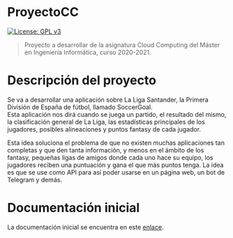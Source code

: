 # ProyectoCC
[![License: GPL v3](https://img.shields.io/badge/License-GPLv3-blue.svg)](https://www.gnu.org/licenses/gpl-3.0)
>Proyecto a desarrollar de la asignatura Cloud Computing del Máster en Ingeniería Informática, curso 2020-2021.

# Descripción del proyecto
Se va a desarrollar una aplicación sobre La Liga Santander, la Primera División de España de fútbol, llamado SoccerGoal.\
Esta aplicación nos dirá cuando se juega un partido, el resultado del mismo, la clasificación general de La Liga, las estadísticas principales de los jugadores, posibles alineaciones y puntos fantasy de cada jugador.

Esta idea soluciona el problema de que no existen muchas aplicaciones tan completas y que den tanta información, y menos en el ámbito de los fantasy, pequeñas ligas de amigos donde cada uno hace su equipo, los jugadores reciben una puntuación y gana el que más puntos tenga. La idea es que se use como API para así poder usarse en un página web, un bot de Telegram y demás.

# Documentación inicial
La documentación inicial se encuentra en este [enlace](https://github.com/Nastard/ProyectoCC/tree/main/docs/documentacion_inicial.md).
